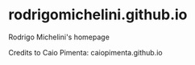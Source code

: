 # rodrigomichelini.github.io
Rodrigo Michelini's homepage

Credits to Caio Pimenta: caiopimenta.github.io
